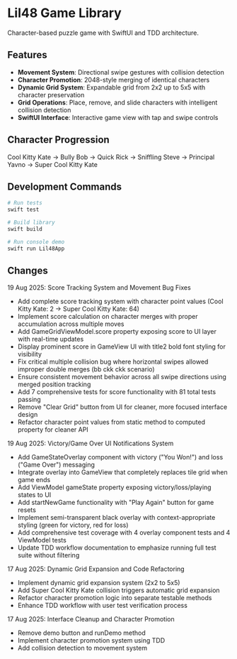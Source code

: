 # Lil48 Game Library

Character-based puzzle game with SwiftUI and TDD architecture.

## Features

- **Movement System**: Directional swipe gestures with collision detection
- **Character Promotion**: 2048-style merging of identical characters
- **Dynamic Grid System**: Expandable grid from 2x2 up to 5x5 with character preservation
- **Grid Operations**: Place, remove, and slide characters with intelligent collision detection
- **SwiftUI Interface**: Interactive game view with tap and swipe controls

## Character Progression

Cool Kitty Kate → Bully Bob → Quick Rick → Sniffling Steve → Principal Yavno → Super Cool Kitty Kate

## Development Commands

```bash
# Run tests
swift test

# Build library
swift build

# Run console demo
swift run Lil48App
```

## Changes

19 Aug 2025: Score Tracking System and Movement Bug Fixes  
- Add complete score tracking system with character point values (Cool Kitty Kate: 2 → Super Cool Kitty Kate: 64)
- Implement score calculation on character merges with proper accumulation across multiple moves
- Add GameGridViewModel.score property exposing score to UI layer with real-time updates
- Display prominent score in GameView UI with title2 bold font styling for visibility
- Fix critical multiple collision bug where horizontal swipes allowed improper double merges (bb ckk ckk scenario)
- Ensure consistent movement behavior across all swipe directions using merged position tracking
- Add 7 comprehensive tests for score functionality with 81 total tests passing
- Remove "Clear Grid" button from UI for cleaner, more focused interface design
- Refactor character point values from static method to computed property for cleaner API

19 Aug 2025: Victory/Game Over UI Notifications System
- Add GameStateOverlay component with victory ("You Won!") and loss ("Game Over") messaging
- Integrate overlay into GameView that completely replaces tile grid when game ends
- Add ViewModel gameState property exposing victory/loss/playing states to UI
- Add startNewGame functionality with "Play Again" button for game resets
- Implement semi-transparent black overlay with context-appropriate styling (green for victory, red for loss)
- Add comprehensive test coverage with 4 overlay component tests and 4 ViewModel tests
- Update TDD workflow documentation to emphasize running full test suite without filtering

17 Aug 2025: Dynamic Grid Expansion and Code Refactoring
- Implement dynamic grid expansion system (2x2 to 5x5)
- Add Super Cool Kitty Kate collision triggers automatic grid expansion
- Refactor character promotion logic into separate testable methods
- Enhance TDD workflow with user test verification process

17 Aug 2025: Interface Cleanup and Character Promotion
- Remove demo button and runDemo method
- Implement character promotion system using TDD
- Add collision detection to movement system